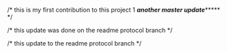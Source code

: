 /*
this is my first contribution to this project 1
*************another master update******************
*/

/*
this update was done on the readme protocol branch
*/

/*
this update to the readme protocol branch
*/